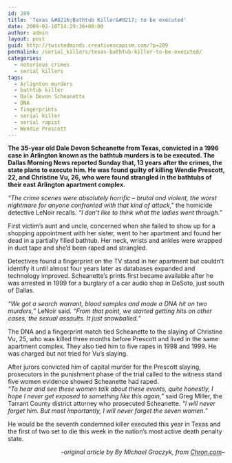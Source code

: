 ```yaml
---
id: 289
title: 'Texas &#8216;Bathtub Killer&#8217; to be executed'
date: 2009-02-10T14:29:36+00:00
author: admin
layout: post
guid: http://twistedminds.creativescapism.com/?p=289
permalink: /serial_killers/texas-bathtub-killer-to-be-executed/
categories:
  - notorious crimes
  - serial killers
tags:
  - Arlignton murders
  - bathtub killer
  - Dale Devon Scheanette
  - DNA
  - fingerprints
  - serial killer
  - serial rapist
  - Wendie Prescott
---
```

<p class="dropcap-first">
  <strong>The 35-year old Dale Devon Scheanette from Texas, convicted in a 1996 case in Arlington known as the bathtub murders is to be executed. The Dallas Morning News reported Sunday that, 13 years after the crimes, the state plans to execute him. He was found guilty of killing Wendie Prescott, 22, and Christine Vu, 26, who were found strangled in the bathtubs of their east Arlington apartment complex.</strong>
</p>

_&#8220;The crime scenes were absolutely horrific &#8211; brutal and violent, the worst nightmare for anyone confronted with that kind of attack_,&#8221; the homicide detective LeNoir recalls. _&#8220;I don&#8217;t like to think what the ladies went through.&#8221;_

First victim&#8217;s aunt and uncle, concerned when she failed to show up for a shopping appointment with her sister, went to her apartment and found her dead in a partially filled bathtub. Her neck, wrists and ankles were wrapped in duct tape and she&#8217;d been raped and strangled.

Detectives found a fingerprint on the TV stand in her apartment but couldn&#8217;t identify it until almost four years later as databases expanded and technology improved. Scheanette&#8217;s prints first became available after he was arrested in 1999 for a burglary of a car audio shop in DeSoto, just south of Dallas.

_&#8220;We got a search warrant, blood samples and made a DNA hit on two murders,_&#8221; LeNoir said. _&#8220;From that point, we started getting hits on other cases, the sexual assaults. It just snowballed.&#8221;_

The DNA and a fingerprint match tied Scheanette to the slaying of Christine Vu, 25, who was killed three months before Prescott and lived in the same apartment complex. They also tied him to five rapes in 1998 and 1999. He was charged but not tried for Vu&#8217;s slaying.

After jurors convicted him of capital murder for the Prescott slaying, prosecutors in the punishment phase of the trial called to the witness stand five women evidence showed Scheanette had raped.  
_&#8220;To hear and see these women talk about these events, quite honestly, I hope I never get exposed to something like this again,&#8221;_ said Greg Miller, the Tarrant County district attorney who prosecuted Scheanette. _&#8220;I will never forget him. But most importantly, I will never forget the seven women.&#8221;_

He would be the seventh condemned killer executed this year in Texas and the first of two set to die this week in the nation&#8217;s most active death penalty state.

<p style="text-align: right;">
  <em>-original article by By Michael Graczyk, from <a title="texas news" href="http://www.chron.com/">Chron.com</a>&#8211;</em>
</p>